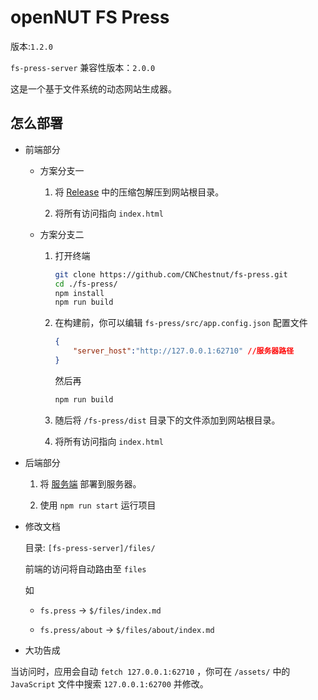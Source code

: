 # openNUT FS Press

版本:`1.2.0`

`fs-press-server` 兼容性版本：`2.0.0`

这是一个基于文件系统的动态网站生成器。

## 怎么部署

- 前端部分

    - 方案分支一

        1. 将 [Release](https://github.com/CNChestnut/fs-press/releases) 中的压缩包解压到网站根目录。

        2. 将所有访问指向 `index.html`

    - 方案分支二
    
        1. 打开终端
            ```bash
            git clone https://github.com/CNChestnut/fs-press.git
            cd ./fs-press/
            npm install
            npm run build
            ```
        2. 在构建前，你可以编辑 `fs-press/src/app.config.json` 配置文件
            ```json
            {
                "server_host":"http://127.0.0.1:62710" //服务器路径
            }
            ```
            然后再
            ```bash
            npm run build
            ```
        3. 随后将 `/fs-press/dist` 目录下的文件添加到网站根目录。

        4. 将所有访问指向 `index.html`



- 后端部分

    1. 将 [服务端](https://github.com/CNChestnut/fs-press-server/) 部署到服务器。

    2. 使用 `npm run start` 运行项目

- 修改文档

    目录: `[fs-press-server]/files/`

    前端的访问将自动路由至 `files`

    如 
    
    - `fs.press` -> `$/files/index.md`

    - `fs.press/about` -> `$/files/about/index.md`

- 大功告成 

当访问时，应用会自动 `fetch 127.0.0.1:62710` ，你可在 `/assets/` 中的 `JavaScript` 文件中搜索 `127.0.0.1:62700` 并修改。
